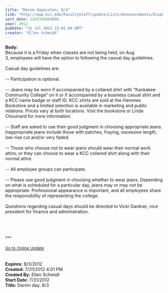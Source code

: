 ```yaml
---
title: "Denim day&colon; 8/3"
link: "http://www.kcc.edu/FacultyStaff/update/Lists/Announcements/DispForm.aspx?ID=767"
sort_date: 1343768464000
year: 2012
pubDate: "31 Jul 2012 21:01:04 GMT"
creator: "Ellen Schmidt"
---
```


<div><b>Body:</b> <div class="ExternalClass3BC5F93D21EC49E9B67A159CD909020E"><div>Because it is a Friday when classes are not being held, on Aug. 3, employees will have the option to following the casual day guidelines.</div>
<div> </div>
<div>Casual day guidelines are: <br /> <br />-- Participation is optional.</div>
<div> <br />-- Jeans may be worn if accompanied by a collared shirt with &quot;Kankakee Community College&quot; on it or if accompanied by a business casual shirt and a KCC name badge or staff ID. KCC shirts are sold at the Hammes Bookstore and a limited selection is available in marketing and public relations. Prices vary at both locations. Visit the bookstore or Linda Chouinard for more information. </div>
<div><br />-- Staff are asked to use their good judgment in choosing appropriate jeans. Inappropriate jeans include those with patches, fraying, excessive length, low-rise cut and/or very faded. </div>
<div><br />-- Those who choose not to wear jeans should wear their normal work attire; or they can choose to wear a KCC collared shirt along with their normal attire. </div>
<div><br />-- All employee groups can participate. </div>
<div><br />-- Please use good judgment in choosing whether to wear jeans. Depending on what is scheduled for a particular day, jeans may or may not be appropriate. Professional appearance is important, and all employees share the responsibility of representing the college. <br /> <br />Questions regarding casual days should be directed to Vicki Gardner, vice president for finance and administration.</div>
<div> </div>
<div> </div>
<div> </div>
<div> </div>
<div>
<div><font size="2">***</font></div>
<div><font size="2"></font> </div>
<div><a href="/FacultyStaff/update/Pages/dailyupdate.aspx"><font size="2">Go to Online Update</font></a></div>
<div><font size="2"></font> </div></div>
<div> </div></div></div>
<div><b>Expires:</b> 8/3/2012</div>
<div><b>Created:</b> 7/31/2012 4:01 PM</div>
<div><b>Created By:</b> Ellen Schmidt</div>
<div><b>Start Date:</b> 7/31/2012</div>
<div><b>Title:</b> Denim day: 8/3</div>
